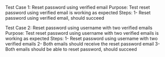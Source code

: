 Test Case 1: Reset password using verified email
Purpose: Test reset password using verified email is working as expected
Steps:
1- Reset password using verified email, should succeed

Test Case 2: Reset password using username with two verified emails
Purpose: Test reset password using username with two verified emails is working as expected
Steps:
1- Reset password using username with two verified emails
2- Both emails should receive the reset password email
3- Both emails should be able to reset password, should succeed
